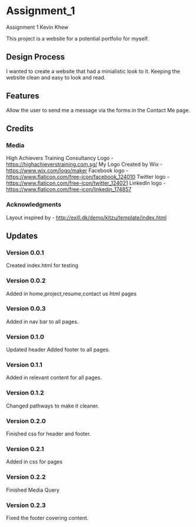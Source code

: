 # Assignment_1
Assignment 1 Kevin Khew

This project is a website for a potential portfolio for myself.

## Design Process
I wanted to create a website that had a minialistic look to it. Keeping the website clean and easy to look and read.

## Features
Allow the user to send me a message via the forms in the Contact Me page.

## Credits
### Media
High Achievers Training Consultancy Logo - https://highachieverstraining.com.sg/
My Logo Created by Wix - https://www.wix.com/logo/maker
Facebook logo - https://www.flaticon.com/free-icon/facebook_124010
Twitter logo - https://www.flaticon.com/free-icon/twitter_124021
LinkedIn logo - https://www.flaticon.com/free-icon/linkedin_174857

### Acknowledgments 
Layout inspired by - http://exill.dk/demo/kitzu/template/index.html

## Updates
### Version 0.0.1
Created index.html for testing

### Version 0.0.2
Added in home,project,resume,contact us html pages

### Version 0.0.3 
Added in nav bar to all pages.

### Version 0.1.0
Updated header 
Added footer to all pages.

### Version 0.1.1
Added in relevant content for all pages.

### Version 0.1.2
Changed pathways to make it cleaner.

### Version 0.2.0
Finished css for header and footer.

### Version 0.2.1
Added in css for pages

### Version 0.2.2
Finished Media Query 

### Version 0.2.3
Fixed the footer covering content.